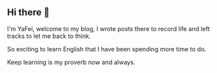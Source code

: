 ## Hi there 👋
I'm YaFei, welcome to my blog, I wrote posts there to record life and left tracks to let me back to think.

So exciting to learn English that I have been spending more time to do. 

Keep learning is my proverb now and always.
